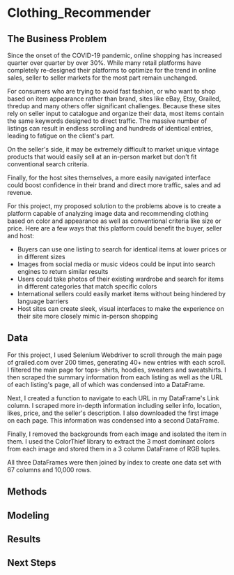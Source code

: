 # Clothing_Recommender


## The Business Problem

Since the onset of the COVID-19 pandemic, online shopping has increased quarter over quarter by over 30%. While many retail platforms have completely re-designed their platforms to optimize for the trend in online sales, seller to seller markets for the most part remain unchanged. 

For consumers who are trying to avoid fast fashion, or who want to shop based on item appearance rather than brand, sites like eBay, Etsy, Grailed, thredup and many others offer significant challenges. Because these sites rely on seller input to catalogue and organize their data, most items contain the same keywords designed to direct traffic. The massive number of listings can result in endless scrolling and hundreds of identical entries, leading to fatigue on the client's part. 

On the seller's side, it may be extremely difficult to market unique vintage products that would easily sell at an in-person market but don't fit conventional search criteria. 

Finally, for the host sites themselves, a more easily navigated interface could boost confidence in their brand and direct more traffic, sales and ad revenue. 

For this project, my proposed solution to the problems above is to create a platform capable of analyzing image data and recommending clothing based on color and appearance as well as conventional criteria like size or price. Here are a few ways that this platform could benefit the buyer, seller and host:

* Buyers can use one listing to search for identical items at lower prices or in different sizes
* Images from social media or music videos could be input into search engines to return similar results
* Users could take photos of their existing wardrobe and search for items in different categories that match specific colors
* International sellers could easily market items without being hindered by language barriers
* Host sites can create sleek, visual interfaces to make the experience on their site more closely mimic in-person shopping

## Data

For this project, I used Selenium Webdriver to scroll through the main page of grailed.com over 200 times, generating 40+ new entries with each scroll. I filtered the main page for tops- shirts, hoodies, sweaters and sweatshirts. I then scraped the summary information from each listing as well as the URL of each listing's page, all of which was condensed into a DataFrame.

Next, I created a function to navigate to each URL in my DataFrame's Link column. I scraped more in-depth information including seller info, location, likes, price, and the seller's description. I also downloaded the first image on each page. This information was condensed into a second DataFrame.

Finally, I removed the backgrounds from each image and isolated the item in them. I used the ColorThief library to extract the 3 most dominant colors from each image and stored them in a 3 column DataFrame of RGB tuples. 

All three DataFrames were then joined by index to create one data set with 67 columns and 10,000 rows.

## Methods

## Modeling 

## Results

## Next Steps